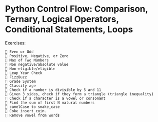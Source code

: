 # Python Control Flow: Comparison, Ternary, Logical Operators, Conditional Statements, Loops

Exercises:

    👾 Even or Odd
    👾 Positive, Negative, or Zero
    👾 Max of Two Numbers
    👾 Non negative/absolute value
    👾 Non-eligible/eligible
    👾 Leap Year Check
    👾 FizzBuzz
    👾 Grade System
    👾 Classify age
    👾 Check if a number is divisible by 5 and 11
    👾 Given 3 sides, check if they form a triangle (triangle inequality)
    👾 Check if a character is a vowel or consonant
    👾 Find the sum of first N natural numbers
    👾 camelCase to snake_case
    👾 Coke insert coin.
    👾 Remove vowel from words
